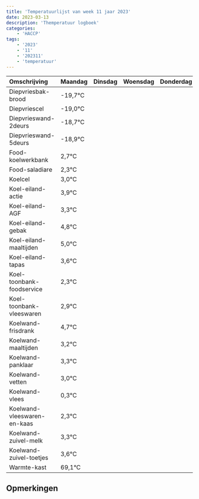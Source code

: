 ```yaml
---
title: 'Temperatuurlijst van week 11 jaar 2023'
date: 2023-03-13
description: 'Themperatuur logboek'
categories:
    - 'HACCP'
tags:
    - '2023'
    - '11'
    - '202311'
    - 'temperatuur'
---
```

|Omschrijving|Maandag|Dinsdag|Woensdag|Donderdag|Vrijdag|Zaterdag|Zondag|
|:---|:---|:---|:---|:---|:---|:---|:---|
|Diepvriesbak-brood|-19,7°C| | | | | | |
|Diepvriescel|-19,0°C| | | | | | |
|Diepvrieswand-2deurs|-18,7°C| | | | | | |
|Diepvrieswand-5deurs|-18,9°C| | | | | | |
|Food-koelwerkbank|2,7°C| | | | | | |
|Food-saladiare|2,3°C| | | | | | |
|Koelcel|3,0°C| | | | | | |
|Koel-eiland-actie|3,9°C| | | | | | |
|Koel-eiland-AGF|3,3°C| | | | | | |
|Koel-eiland-gebak|4,8°C| | | | | | |
|Koel-eiland-maaltijden|5,0°C| | | | | | |
|Koel-eiland-tapas|3,6°C| | | | | | |
|Koel-toonbank-foodservice|2,3°C| | | | | | |
|Koel-toonbank-vleeswaren|2,9°C| | | | | | |
|Koelwand-frisdrank|4,7°C| | | | | | |
|Koelwand-maaltijden|3,2°C| | | | | | |
|Koelwand-panklaar|3,3°C| | | | | | |
|Koelwand-vetten|3,0°C| | | | | | |
|Koelwand-vlees|0,3°C| | | | | | |
|Koelwand-vleeswaren-en-kaas|2,3°C| | | | | | |
|Koelwand-zuivel-melk|3,3°C| | | | | | |
|Koelwand-zuivel-toetjes|3,6°C| | | | | | |
|Warmte-kast|69,1°C| | | | | | |

## Opmerkingen


